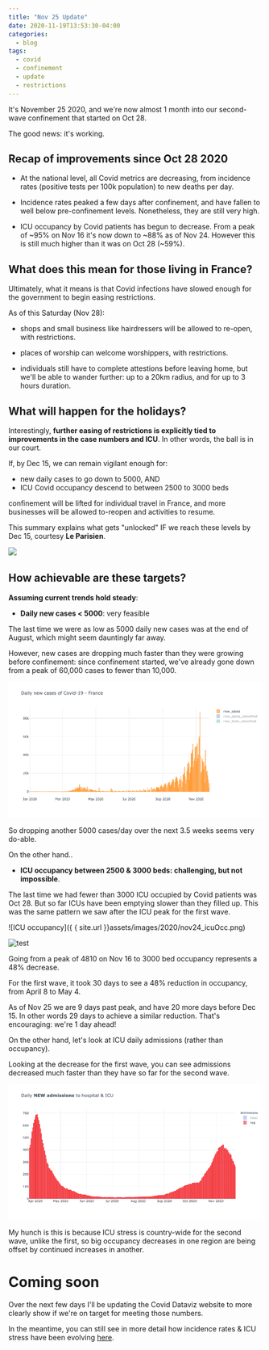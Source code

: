 ```yaml
---
title: "Nov 25 Update"
date: 2020-11-19T13:53:30-04:00
categories:
  - blog
tags:
  - covid
  - confinement
  - update
  - restrictions
---
```


It's November 25 2020, and we're now almost 1 month into our second-wave confinement that started on Oct 28.

The good news: it's working.

## Recap of improvements since Oct 28 2020

* At the national level, all Covid metrics are decreasing, from incidence rates (positive tests per 100k population) to new deaths per day.

* Incidence rates peaked a few days after confinement, and have fallen to well below pre-confinement levels. Nonetheless, they are still very high.

* ICU occupancy by Covid patients has begun to decrease. From a peak of ~95% on Nov 16 it's now down to ~88% as of Nov 24. However this is still much higher than it was on Oct 28 (~59%).

## What does this mean for those living in France?

Ultimately, what it means is that Covid infections have slowed enough for the government to begin easing restrictions.

As of this Saturday (Nov 28):

* shops and small business like hairdressers will be allowed to re-open, with restrictions.

* places of worship can welcome worshippers, with restrictions.

* individuals still have to complete attestions before leaving home, but we'll be able to wander further: up to a 20km radius, and for up to 3 hours duration.

## What will happen for the holidays?

Interestingly, **further easing of restrictions is explicitly tied to improvements in the case numbers and ICU**. In other words, the ball is in our court.

If, by Dec 15, we can remain vigilant enough for:

* new daily cases to go down to 5000, AND
* ICU Covid occupancy descend to between 2500 to 3000 beds

 confinement will be lifted for individual travel in France, and more businesses will be allowed to-reopen and activities to resume.

This summary explains what gets "unlocked" IF we reach these levels by Dec 15, courtesy __Le Parisien__.

![](https://www.leparisien.fr/resizer/caXjeCMfiIhZGQK8Nhk5YZX7AD8=/930x1280/cloudfront-eu-central-1.images.arcpublishing.com/leparisien/ZN2MVOVKF5YKH76WJ624ZYCUHE.jpg)

## How achievable are these targets?

**Assuming current trends hold steady**:

* **Daily new cases < 5000**: very feasible

The last time we were as low as 5000 daily new cases was at the end of August, which might seem dauntingly far away.

However, new cases are dropping much faster than they were growing before confinement: since confinement started, we've already gone down from a peak of 60,000 cases to fewer than 10,000.

![Daily new cases](assets/images/2020/nov25_dailyNewCases.png)

So dropping another 5000 cases/day over the next 3.5 weeks seems very do-able.

On the other hand..

* **ICU occupancy between 2500 & 3000 beds: challenging, but not impossible**.

The last time we had fewer than 3000 ICU occupied by Covid patients was Oct 28. But so far ICUs have been emptying slower than they filled up. This was the same pattern we saw after the ICU peak for the first wave.

![ICU occupancy]({ { site.url }}assets/images/2020/nov24_icuOcc.png)

![test](assets/test.png)

Going from a peak of 4810 on Nov 16 to 3000 bed occupancy represents a 48% decrease.

For the first wave, it took 30 days to see a 48% reduction in occupancy, from April 8 to May 4.

As of Nov 25 we are 9 days past peak, and have 20 more days before Dec 15. In other words 29 days to achieve a similar reduction. That's encouraging: we're 1 day ahead!

On the other hand, let's look at ICU daily admissions (rather than occupancy).

Looking at the decrease for the first wave, you can see admissions decreased much faster than they have so far for the second wave.

![ICU admissions](assets/images/2020/nov24_icuAdmit.png)

My hunch is this is because ICU stress is country-wide for the second wave, unlike the first, so big occupancy decreases in one region are being offset by continued increases in another.

# Coming soon

Over the next few days I'll be updating the Covid Dataviz website to more clearly show if we're on target for meeting those numbers.

In the meantime, you can still see in more detail how incidence rates & ICU stress have been evolving [here](https://limegimlet.github.io/covid_dataviz).
